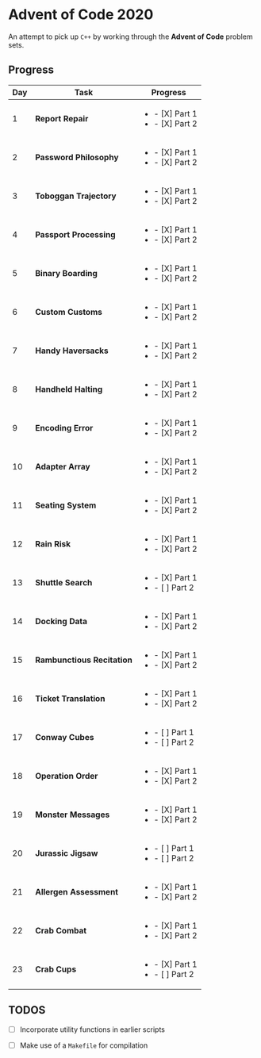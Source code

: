 # Advent of Code 2020

An attempt to pick up `C++` by working through the **Advent of Code** problem sets.

## Progress

| Day | Task                         | Progress                                             |
| --- | ---------------------------- | ---------------------------------------------------- |
| 1   | **Report Repair**            | <ul><li>- [X] Part 1</li><li> - [X] Part 2</li></ul> |
| 2   | **Password Philosophy**      | <ul><li>- [X] Part 1</li><li> - [X] Part 2</li></ul> |
| 3   | **Toboggan Trajectory**      | <ul><li>- [X] Part 1</li><li> - [X] Part 2</li></ul> |
| 4   | **Passport Processing**      | <ul><li>- [X] Part 1</li><li> - [X] Part 2</li></ul> |
| 5   | **Binary Boarding**          | <ul><li>- [X] Part 1</li><li> - [X] Part 2</li></ul> |
| 6   | **Custom Customs**           | <ul><li>- [X] Part 1</li><li> - [X] Part 2</li></ul> |
| 7   | **Handy Haversacks**         | <ul><li>- [X] Part 1</li><li> - [X] Part 2</li></ul> |
| 8   | **Handheld Halting**         | <ul><li>- [X] Part 1</li><li> - [X] Part 2</li></ul> |
| 9   | **Encoding Error**           | <ul><li>- [X] Part 1</li><li> - [X] Part 2</li></ul> |
| 10  | **Adapter Array**            | <ul><li>- [X] Part 1</li><li> - [X] Part 2</li></ul> |
| 11  | **Seating System**           | <ul><li>- [X] Part 1</li><li> - [X] Part 2</li></ul> | 
| 12  | **Rain Risk**                | <ul><li>- [X] Part 1</li><li> - [X] Part 2</li></ul> |
| 13  | **Shuttle Search**           | <ul><li>- [X] Part 1</li><li> - [ ] Part 2</li></ul> |
| 14  | **Docking Data**             | <ul><li>- [X] Part 1</li><li> - [X] Part 2</li></ul> |
| 15  | **Rambunctious Recitation**  | <ul><li>- [X] Part 1</li><li> - [X] Part 2</li></ul> |
| 16  | **Ticket Translation**       | <ul><li>- [X] Part 1</li><li> - [X] Part 2</li></ul> |
| 17  | **Conway Cubes**             | <ul><li>- [ ] Part 1</li><li> - [ ] Part 2</li></ul> |
| 18  | **Operation Order**          | <ul><li>- [X] Part 1</li><li> - [X] Part 2</li></ul> |
| 19  | **Monster Messages**         | <ul><li>- [X] Part 1</li><li> - [X] Part 2</li></ul> |
| 20  | **Jurassic Jigsaw**          | <ul><li>- [ ] Part 1</li><li> - [ ] Part 2</li></ul> |
| 21  | **Allergen Assessment**      | <ul><li>- [X] Part 1</li><li> - [X] Part 2</li></ul> |
| 22  | **Crab Combat**              | <ul><li>- [X] Part 1</li><li> - [X] Part 2</li></ul> |
| 23  | **Crab Cups**                | <ul><li>- [X] Part 1</li><li> - [ ] Part 2</li></ul> |

## TODOS

- [ ] Incorporate utility functions in earlier scripts

- [ ] Make use of a `Makefile` for compilation
